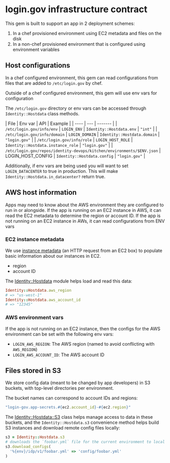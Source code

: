 # login.gov infrastructure contract

This gem is built to support an app in 2 deployment schemes:

1. In a chef provisioned environment using EC2 metadata and files on the disk
2. In a non-chef provisioned environment that is configured using environment variables

## Host configurations

In a chef configured environment, this gem can read configurations from files that are added
to `/etc/login.gov` by chef.

Outside of a chef configured environment, this gem will use env vars for configuration

The `/etc/login.gov` directory or env vars can be accessed through `Identity::Hostdata` class methods.

| File | Env var | API | Example |
| ---- | --- | ------- |
| `/etc/login.gov/info/env` | `LOGIN_ENV` | `Identity::Hostdata.env` | `"int"` |
| `/etc/login.gov/info/domain` | `LOGIN_DOMAIN` | `Identity::Hostdata.domain` | `"login.gov"` |
| `/etc/login.gov/info/role` | `LOGIN_HOST_ROLE` | `Identity::Hostdata.instance_role` | `"login.gov"` |
| `/etc/login.gov/repos/identity-devops/kitchen/environments/$ENV.json` | LOGIN_HOST_CONFIG | `Identity::Hostdata.config` | `"login.gov"` |

Additionally, if env vars are being used you will want to set `LOGIN_DATACENTER` to true in production. This will make `Identity::Hostdata.in_datacenter?` return true.

## AWS host information

Apps may need to know about the AWS environment they are configured to run in or alongside.
If the app is running on an EC2 instance in AWS, it can read the EC2 metadata to determine the region or account ID.
If the app is not running on an EC2 instance in AWs, it can read configurations from ENV vars

### EC2 instance metadata

We use [instance metadata][instance-metadata] (an HTTP request from an EC2 box) to populate basic information about our instances in EC2.

- region
- account ID

The [Identity::Hostdata](../lib/identity/hostdata/hostdata.rb) module helps load and read this data:

```ruby
Identity::Hostdata.aws_region
# => "us-west-1"
Identity::Hostdata.aws_account_id
# => "12345"
```

[instance-metadata]: http://docs.aws.amazon.com/AWSEC2/latest/UserGuide/ec2-instance-metadata.html

### AWS environment vars

If the app is not running on an EC2 instance, then the configs for the AWS environment can be set with the following env vars:

- `LOGIN_AWS_REGION`: The AWS region (named to avoid conflicting with `AWS_REGION`)
- `LOGIN_AWS_ACCOUNT_ID`: The AWS account ID

## Files stored in S3

We store config data (meant to be changed by app developers) in S3 buckets, with top-level directories per environment.

The bucket names can correspond to account IDs and regions:

```ruby
"login-gov.app-secrets.#{ec2.account_id}-#{ec2.region}"
```

The [Identity::Hostdata::S3](../lib/identity/hostdata/s3.rb) class helps manage access to data in these buckets, and the `Identity::Hostdata.s3` convenience method helps build S3 instances and download remote config files locally:

```ruby
s3 = Identity::Hostdata.s3
# downloads the `foobar.yml` file for the current environment to local path `config/foobar.yml`
s3.download_configs(
  '%{env}/idp/v1/foobar.yml' => 'config/foobar.yml'
)
```
